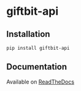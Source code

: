 # giftbit-api

## Installation

    pip install giftbit-api

## Documentation

Available on [ReadTheDocs](https://giftbit-api.readthedocs.io/en/latest/)
